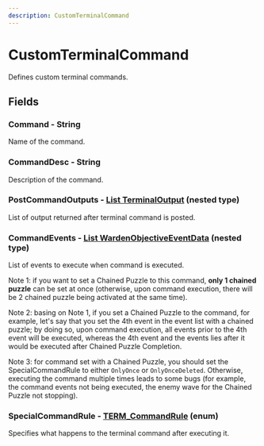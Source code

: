```yaml
---
description: CustomTerminalCommand
---
```


# CustomTerminalCommand

Defines custom terminal commands.

## Fields

### Command - String

Name of the command.

### CommandDesc - String

Description of the command.

### PostCommandOutputs - [List TerminalOutput](terminaloutput.md) (nested type)

List of output returned after terminal command is posted.

### CommandEvents - [List WardenObjectiveEventData](wardenobjectiveeventdata.md) (nested type)

List of events to execute when command is executed.

Note 1: if you want to set a Chained Puzzle to this command, **only 1 chained puzzle** can be set at once (otherwise, upon command execution, there will be 2 chained puzzle being activated at the same time).

Note 2: basing on Note 1, if you set a Chained Puzzle to the command, for example, let's say that you set the 4th event in the event list with a chained puzzle; by doing so, upon command execution, all events prior to the 4th event will be executed, whereas the 4th event and the events lies after it would be executed after Chained Puzzle Completion.&#x20;

Note 3: for command set with a Chained Puzzle, you should set the SpecialCommandRule to either `OnlyOnce` or `OnlyOnceDeleted`. Otherwise, executing the command multiple times leads to some bugs (for example, the command events not being executed, the enemy wave for the Chained Puzzle not stopping).

### SpecialCommandRule - [TERM\_CommandRule](../enum-types.md#term\_commandrule) (enum)

Specifies what happens to the terminal command after executing it.
